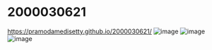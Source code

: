 # 2000030621
https://pramodamedisetty.github.io/2000030621/
![image](https://user-images.githubusercontent.com/93441964/235309073-d11b778e-d925-4931-89aa-71d6cbe093b0.png)
![image](https://user-images.githubusercontent.com/93441964/235308906-5ec3fa5e-cac0-4ec4-b889-d3f188f3c08d.png)
![image](https://user-images.githubusercontent.com/93441964/235309021-1a7fc3f5-3bb4-424e-876e-c6d41b7a48c9.png)

